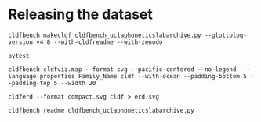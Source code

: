 # Releasing the dataset


```shell
cldfbench makecldf cldfbench_uclaphoneticslabarchive.py --glottolog-version v4.8 --with-cldfreadme --with-zenodo
```

```shell
pytest
```

```shell
cldfbench cldfviz.map --format svg --pacific-centered --no-legend  --language-properties Family_Name cldf --with-ocean --padding-bottom 5 --padding-top 5 --width 20
```

```shell
cldferd --format compact.svg cldf > erd.svg
```

```shell
cldfbench readme cldfbench_uclaphoneticslabarchive.py
```
